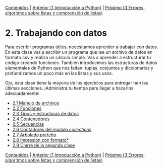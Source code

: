 [Contenidos](../Contenidos.md) \| [Anterior (1 Introducción a Python)](../01_Introduccion/00_Resumen.md) \| [Próximo (3 Errores, algoritmos sobre listas y comprensión de listas)](../03_Mas_Python/00_Resumen.md)

# 2. Trabajando con datos

Para escribir programas útiles, necesitamos aprender a trabajar con datos. En esta clase vas a escribir un programa que lee un archivo de datos en formato csv y realiza un cálculo simple. Vas a aprender a estructurar tu código creando funciones. También introducimos las estructuras de datos elementales de Python que nos faltan: tuplas, conjuntos y diccionarios y profundizamos un poco más en las listas y sus usos.


Ojo, esta clase tiene la mayoría de los ejercicios para entregar hen las útlimas secciones. ¡Administrá tu tiempo para llegar a hacerlos adecuadamente!

* [2.1 Manejo de archivos](01_Archivos.md)
* [2.2 Funciones](02_Funciones.md)
* [2.3 Tipos y estructuras de datos](03_TiposDatos.md)
* [2.4 Contenedores](04_Contenedores.md)
* [2.5 Secuencias](05_Secuencias.md)
* [2.6 Contadores del módulo _collections_](06_Contadores.md)
* [2.7 Arbolado porteño](07_Arboles1.md)
* [2.8 Impresión con formato*](08_Formato.md)
* [2.9 Cierre de la segunda clase](09_CierreClase.md)


[Contenidos](../Contenidos.md) \| [Anterior (1 Introducción a Python)](../01_Introduccion/00_Resumen.md) \| [Próximo (3 Errores, algoritmos sobre listas y comprensión de listas)](../03_Mas_Python/00_Resumen.md)
